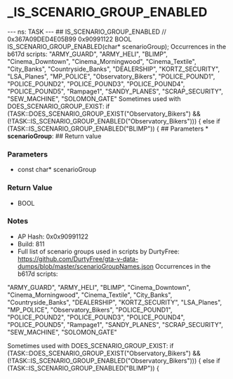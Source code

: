 # _IS_SCENARIO_GROUP_ENABLED

--- ns: TASK --- ## IS_SCENARIO_GROUP_ENABLED  // 0x367A09DED4E05B99 0x90991122 BOOL IS_SCENARIO_GROUP_ENABLED(char* scenarioGroup);  Occurrences in the b617d scripts: "ARMY_GUARD", "ARMY_HELI", "BLIMP", "Cinema_Downtown", "Cinema_Morningwood", "Cinema_Textile", "City_Banks", "Countryside_Banks", "DEALERSHIP", "KORTZ_SECURITY", "LSA_Planes", "MP_POLICE", "Observatory_Bikers", "POLICE_POUND1", "POLICE_POUND2", "POLICE_POUND3", "POLICE_POUND4", "POLICE_POUND5", "Rampage1", "SANDY_PLANES", "SCRAP_SECURITY", "SEW_MACHINE", "SOLOMON_GATE" Sometimes used with DOES_SCENARIO_GROUP_EXIST: if (TASK::DOES_SCENARIO_GROUP_EXIST("Observatory_Bikers") &&   (!TASK::IS_SCENARIO_GROUP_ENABLED("Observatory_Bikers"))) { else if (TASK::IS_SCENARIO_GROUP_ENABLED("BLIMP")) {  ## Parameters * **scenarioGroup**:  ## Return value

### Parameters
* const char* scenarioGroup

### Return Value
* BOOL

### Notes
* AP Hash: 0x0x90991122
* Build: 811
* Full list of scenario groups used in scripts by DurtyFree: https://github.com/DurtyFree/gta-v-data-dumps/blob/master/scenarioGroupNames.json
Occurrences in the b617d scripts: 

 "ARMY_GUARD",
 "ARMY_HELI",
 "BLIMP",
 "Cinema_Downtown",
 "Cinema_Morningwood",
 "Cinema_Textile",
 "City_Banks",
 "Countryside_Banks",
 "DEALERSHIP",
 "KORTZ_SECURITY",
 "LSA_Planes",
 "MP_POLICE",
 "Observatory_Bikers",
 "POLICE_POUND1",
 "POLICE_POUND2",
 "POLICE_POUND3",
 "POLICE_POUND4",
 "POLICE_POUND5",
 "Rampage1",
 "SANDY_PLANES",
 "SCRAP_SECURITY",
 "SEW_MACHINE",
 "SOLOMON_GATE"

Sometimes used with DOES_SCENARIO_GROUP_EXIST:
if (TASK::DOES_SCENARIO_GROUP_EXIST("Observatory_Bikers") &&   (!TASK::IS_SCENARIO_GROUP_ENABLED("Observatory_Bikers"))) {
else if (TASK::IS_SCENARIO_GROUP_ENABLED("BLIMP")) {

